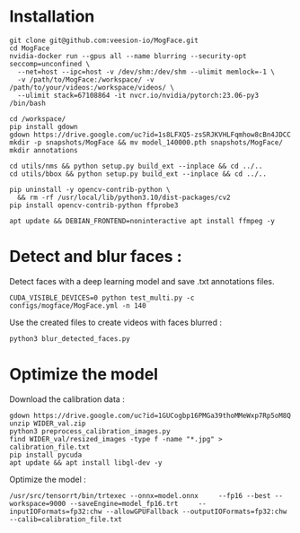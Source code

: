 
# Installation

```
git clone git@github.com:veesion-io/MogFace.git
cd MogFace
nvidia-docker run --gpus all --name blurring --security-opt seccomp=unconfined \
  --net=host --ipc=host -v /dev/shm:/dev/shm --ulimit memlock=-1 \
  -v /path/to/MogFace:/workspace/ -v /path/to/your/videos:/workspace/videos/ \
  --ulimit stack=67108864 -it nvcr.io/nvidia/pytorch:23.06-py3 /bin/bash

cd /workspace/
pip install gdown
gdown https://drive.google.com/uc?id=1s8LFXQ5-zsSRJKVHLFqmhow8cBn4JDCC
mkdir -p snapshots/MogFace && mv model_140000.pth snapshots/MogFace/
mkdir annotations

cd utils/nms && python setup.py build_ext --inplace && cd ../..
cd utils/bbox && python setup.py build_ext --inplace && cd ../..

pip uninstall -y opencv-contrib-python \
  && rm -rf /usr/local/lib/python3.10/dist-packages/cv2
pip install opencv-contrib-python ffprobe3

apt update && DEBIAN_FRONTEND=noninteractive apt install ffmpeg -y
```

# Detect and blur faces : 

Detect faces with a deep learning model and save .txt annotations files.
```
CUDA_VISIBLE_DEVICES=0 python test_multi.py -c configs/mogface/MogFace.yml -n 140
```

Use the created files to create videos with faces blurred : 
```
python3 blur_detected_faces.py
```

# Optimize the model

Download the calibration data :
```
gdown https://drive.google.com/uc?id=1GUCogbp16PMGa39thoMMeWxp7Rp5oM8Q
unzip WIDER_val.zip
python3 preprocess_calibration_images.py
find WIDER_val/resized_images -type f -name "*.jpg" > calibration_file.txt
pip install pycuda
apt update && apt install libgl-dev -y
```

Optimize the model : 
```
/usr/src/tensorrt/bin/trtexec --onnx=model.onnx     --fp16 --best --workspace=9000 --saveEngine=model_fp16.trt     --inputIOFormats=fp32:chw --allowGPUFallback --outputIOFormats=fp32:chw --calib=calibration_file.txt
```